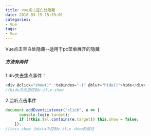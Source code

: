```yaml
---
title: vue点击空白处隐藏
date: 2018-03-15 15:59:01
categories:
- Vue
tags:
- Vue
---
```

Vue点击空白处隐藏--适用于pc菜单展开的隐藏
<!-- more -->
##### 方法有两种
1.div失去焦点事件：
```JavaScript
<div @click="show()" :tabindex="-1" @blur="hide()">hide</div>
//hide方法里控制v-if,v-show
```
2.监听点击事件
```JavaScript
document.addEventListener("click", e => {
      console.log(e.target);
      if (!this.$el.contains(e.target)) this.show = false;
    });
//this.show 为data中控制v-if,v-show的属性
```